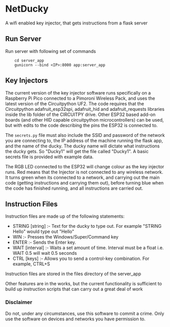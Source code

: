 # NetDucky
A wifi enabled key injector, that gets instructions from a flask server


## Run Server

Run server with following set of commands

        cd server_app
        gunicorn --bind <IP>:8000 app:server_app

## Key Injectors        
The current version of the key injector software runs specifically on a Raspberry Pi Pico connected to a Pimoroni Wireless Pack, and uses the latest version of the Circuitpython UF2. The code requires that the Circuitpython adafruit_esp32spi, adafruit_hid and adafruit_requests libraries inside the lib folder of the CIRCUITPY drive. Other ESP32 based add-on boards (and other HID capable circuitpython microcontrollers) can be used, but with edits to the code describing the pins the ESP32 is connected to. 

The ```secrets.py``` file must also include the SSID and password of the network you are connecting to, the IP address of the machine running the flask app, and the name of the ducky. The ducky name will dictate what instructions the ducky gets. So "Ducky1" will get the file called "Ducky1". A basic secrets file is provided with example data.

The RGB LED connected to the ESP32 will change colour as the key injector runs. Red means that the Injector is not connected to any wireless network. It turns green when its connected to a network, and carrying out the main code (getting instructions and carrying them out), before turning blue when the code has finished running, and all instructions are carried out.  

## Instruction Files
Instruction files are made up of the following statements:
* STRING [string] :- Text for the ducky to type out. For example "STRING Hello" would type out "Hello"
* WIN :- Presses the Windows/Super/Command key
* ENTER :- Sends the Enter key. 
* WAIT [interval] :- Waits a set amount of time. Interval must be a float i.e. WAIT 0.5 will wait 0.5 seconds
* CTRL [keys] :- Allows you to send a control-key combination. For example, CTRL+S

Instruction files are stored in the files directory of the server_app

Other features are in the works, but the current functionality is sufficient to build up instruction scripts that can carry out a great deal of work



### Disclaimer
Do not, under any circumstances, use this software to commit a crime. Only use the software on devices and networks you have permission to. 

